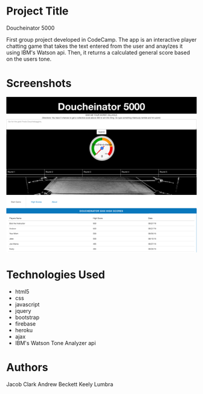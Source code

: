 # Project Title
Doucheinator 5000

First group project developed in CodeCamp. The app is an interactive player chatting game that takes the text entered from the user and anaylzes it using IBM's Watson api. Then, it returns a calculated general score based on the users tone.

# Screenshots
![game](https://github.com/Jclarc/stringCheese/blob/master/assets/images/Screen%20Shot%202016-09-03%20at%209.53.55%20AM.png)
![high score](https://github.com/Jclarc/stringCheese/blob/master/assets/images/Screen%20Shot%202016-09-03%20at%209.55.29%20AM.png)

# Technologies Used
- html5
- css
- javascript
- jquery
- bootstrap
- firebase
- heroku
- ajax
- IBM's Watson Tone Analyzer api

# Authors
Jacob Clark
Andrew Beckett
Keely Lumbra




